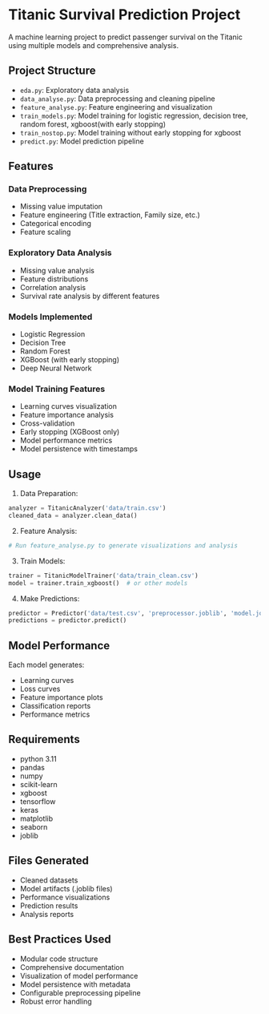 # Titanic Survival Prediction Project

A machine learning project to predict passenger survival on the Titanic using multiple models and comprehensive analysis.

## Project Structure

- `eda.py`: Exploratory data analysis
- `data_analyse.py`: Data preprocessing and cleaning pipeline
- `feature_analyse.py`: Feature engineering and visualization
- `train_models.py`: Model training for logistic regression, decision tree, random forest, xgboost(with early stopping)
- `train_nostop.py`: Model training without early stopping for xgboost
- `predict.py`: Model prediction pipeline

## Features

### Data Preprocessing
- Missing value imputation
- Feature engineering (Title extraction, Family size, etc.)
- Categorical encoding
- Feature scaling

### Exploratory Data Analysis
- Missing value analysis
- Feature distributions
- Correlation analysis 
- Survival rate analysis by different features

### Models Implemented
- Logistic Regression
- Decision Tree
- Random Forest
- XGBoost (with early stopping)
- Deep Neural Network

### Model Training Features
- Learning curves visualization
- Feature importance analysis
- Cross-validation
- Early stopping (XGBoost only)
- Model performance metrics
- Model persistence with timestamps

## Usage

1. Data Preparation:
```python
analyzer = TitanicAnalyzer('data/train.csv')
cleaned_data = analyzer.clean_data()
```

2. Feature Analysis:
```python
# Run feature_analyse.py to generate visualizations and analysis
```

3. Train Models:
```python
trainer = TitanicModelTrainer('data/train_clean.csv')
model = trainer.train_xgboost()  # or other models
```

4. Make Predictions:
```python
predictor = Predictor('data/test.csv', 'preprocessor.joblib', 'model.joblib')
predictions = predictor.predict()
```

## Model Performance

Each model generates:
- Learning curves
- Loss curves
- Feature importance plots
- Classification reports
- Performance metrics

## Requirements

- python 3.11
- pandas
- numpy
- scikit-learn
- xgboost
- tensorflow
- keras
- matplotlib
- seaborn
- joblib

## Files Generated

- Cleaned datasets
- Model artifacts (.joblib files)
- Performance visualizations
- Prediction results
- Analysis reports

## Best Practices Used

- Modular code structure
- Comprehensive documentation
- Visualization of model performance
- Model persistence with metadata
- Configurable preprocessing pipeline
- Robust error handling
